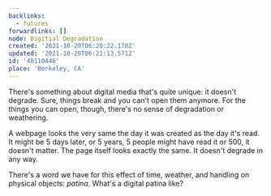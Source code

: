 ```yaml
---
backlinks:
  - futures
forwardlinks: []
node: Digitial Degradation
created: '2021-10-20T06:20:22.178Z'
updated: '2021-10-20T06:21:13.571Z'
id: '40110446'
place: 'Berkeley, CA'
---
```

There's something about digital media that's quite unique: it doesn't degrade. Sure, things break and you can't open them anymore. For the things you can open, though, there's no sense of degradation or weathering. 

A webpage looks the very same the day it was created as the day it's read. It might be 5 days later, or 5 years, 5 people might have read it or 500, it doesn't matter. The page itself looks exactly the same. It doesn't degrade in any way. 

There's a word we have for this effect of time, weather, and handling on physical objects: *patina*. What's a digital patina like? 

